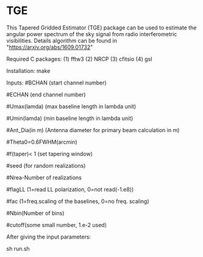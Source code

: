# TGE
This Tapered Gridded Estimator (TGE) package can be used to estimate the angular power spectrum of the sky signal from radio interferometric visibilities. Details algorithm can be found in "https://arxiv.org/abs/1609.01732"

Required C packages:
(1) fftw3
(2) NRCP
(3) cfitsio
(4) gsl

Installation:
make

Inputs:
#BCHAN (start channel number)

#ECHAN (end channel number)

#Umax(lamda) (max baseline length in lambda unit)

#Umin(lamda)  (min baseline length in lambda unit)

#Ant_Dia(in m) (Antenna diameter for primary beam calculation in m)

#Theta0=0.6FWHM(arcmin)

#f(taper)< 1 (set tapering window)

#seed (for random realizations)

#Nrea-Number of realizations

#flagLL (1=read LL polarization, 0=not read(-1.e8))

#fac (1=freq.scaling of the baselines, 0=no freq. scaling)

#Nbin(Number of bins)

#cutoff(some small number, 1.e-2 used)

After giving the input parameters:

sh run.sh

